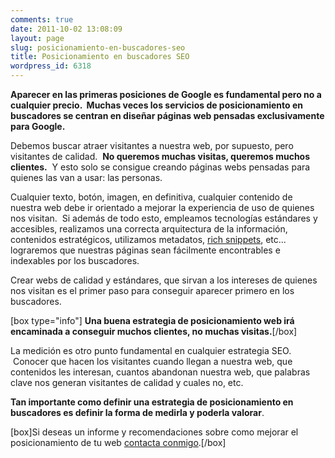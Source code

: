 ```yaml
---
comments: true
date: 2011-10-02 13:08:09
layout: page
slug: posicionamiento-en-buscadores-seo
title: Posicionamiento en buscadores SEO
wordpress_id: 6318
---
```


**Aparecer en las primeras posiciones de Google es fundamental pero no a cualquier precio.  Muchas veces los servicios de posicionamiento en buscadores se centran en diseñar páginas web pensadas exclusivamente para Google.**

Debemos buscar atraer visitantes a nuestra web, por supuesto, pero visitantes de calidad.  **No queremos muchas visitas, queremos muchos clientes.**  Y esto solo se consigue creando páginas webs pensadas para quienes las van a usar: las personas.

Cualquier texto, botón, imagen, en definitiva, cualquier contenido de nuestra web debe ir orientado a mejorar la experiencia de uso de quienes nos visitan.  Si además de todo esto, empleamos tecnologías estándares y accesibles, realizamos una correcta arquitectura de la información, contenidos estratégicos, utilizamos metadatos, [rich snippets](http://www.zoiseo.es/31/08/2011/11-rich-snippets-mejorar-seo-visitas/), etc... lograremos que nuestras páginas sean fácilmente encontrables e indexables por los buscadores.

Crear webs de calidad y estándares, que sirvan a los intereses de quienes nos visitan es el primer paso para conseguir aparecer primero en los buscadores.

[box type="info"] **Una buena estrategia de posicionamiento web irá encaminada a conseguir muchos clientes, no muchas visitas.**[/box]

La medición es otro punto fundamental en cualquier estrategia SEO.  Conocer que hacen los visitantes cuando llegan a nuestra web, que contenidos les interesan, cuantos abandonan nuestra web, que palabras clave nos generan visitantes de calidad y cuales no, etc.

**Tan importante como definir una estrategia de posicionamiento en buscadores es definir la forma de medirla y poderla valorar**.

[box]Si deseas un informe y recomendaciones sobre como mejorar el posicionamiento de tu web [contacta conmigo](http://www.alvareznavarro.es/contactar/).[/box]
